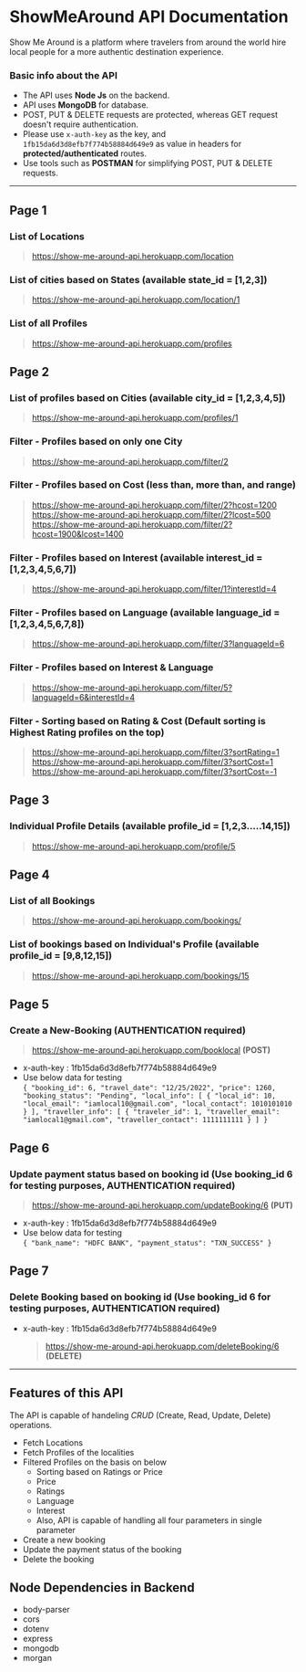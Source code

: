 # ShowMeAround API Documentation

Show Me Around is a platform where travelers from around the world hire local people for a more authentic destination experience.

### Basic info about the API

- The API uses **Node Js** on the backend.
- API uses **MongoDB** for database.
- POST, PUT & DELETE requests are protected, whereas GET request doesn't require authentication.
- Please use `x-auth-key` as the key, and `1fb15da6d3d8efb7f774b58884d649e9` as value in headers for **protected/authenticated** routes.
- Use tools such as **POSTMAN** for simplifying POST, PUT & DELETE requests.

---

## Page 1

### List of Locations

> https://show-me-around-api.herokuapp.com/location

### List of cities based on States (available state_id = [1,2,3])

> https://show-me-around-api.herokuapp.com/location/1

### List of all Profiles

> https://show-me-around-api.herokuapp.com/profiles

## Page 2

### List of profiles based on Cities (available city_id = [1,2,3,4,5])

> https://show-me-around-api.herokuapp.com/profiles/1

### Filter - Profiles based on only one City

> https://show-me-around-api.herokuapp.com/filter/2

### Filter - Profiles based on Cost (less than, more than, and range)

> https://show-me-around-api.herokuapp.com/filter/2?hcost=1200
> https://show-me-around-api.herokuapp.com/filter/2?lcost=500
> https://show-me-around-api.herokuapp.com/filter/2?hcost=1900&lcost=1400

### Filter - Profiles based on Interest (available interest_id = [1,2,3,4,5,6,7])

> https://show-me-around-api.herokuapp.com/filter/1?interestId=4

### Filter - Profiles based on Language (available language_id = [1,2,3,4,5,6,7,8])

> https://show-me-around-api.herokuapp.com/filter/3?languageId=6

### Filter - Profiles based on Interest & Language

> https://show-me-around-api.herokuapp.com/filter/5?languageId=6&interestId=4

### Filter - Sorting based on Rating & Cost (Default sorting is Highest Rating profiles on the top)

> https://show-me-around-api.herokuapp.com/filter/3?sortRating=1
> https://show-me-around-api.herokuapp.com/filter/3?sortCost=1
> https://show-me-around-api.herokuapp.com/filter/3?sortCost=-1

## Page 3

### Individual Profile Details (available profile_id = [1,2,3.....14,15])

> https://show-me-around-api.herokuapp.com/profile/5

## Page 4

### List of all Bookings

> https://show-me-around-api.herokuapp.com/bookings/

### List of bookings based on Individual's Profile (available profile_id = [9,8,12,15])

> https://show-me-around-api.herokuapp.com/bookings/15

## Page 5

### Create a New-Booking (AUTHENTICATION required)

> https://show-me-around-api.herokuapp.com/booklocal **(POST)**

- x-auth-key : 1fb15da6d3d8efb7f774b58884d649e9
- Use below data for testing <br>
  `{
  "booking_id": 6,
  "travel_date": "12/25/2022",
  "price": 1260,
  "booking_status": "Pending",
  "local_info": [
  {
  "local_id": 10,
  "local_email": "iamlocal10@gmail.com",
  "local_contact": 1010101010
  }
  ],
  "traveller_info": [
  {
  "traveler_id": 1,
  "traveller_email": "iamlocal1@gmail.com",
  "traveller_contact": 1111111111
  }
  ]
  }`

## Page 6

### Update payment status based on booking id (Use booking_id 6 for testing purposes, AUTHENTICATION required)

> https://show-me-around-api.herokuapp.com/updateBooking/6 **(PUT)**

- x-auth-key : 1fb15da6d3d8efb7f774b58884d649e9
- Use below data for testing <br>
  `{
  "bank_name": "HDFC BANK",
  "payment_status": "TXN_SUCCESS"
  }`

## Page 7

### Delete Booking based on booking id (Use booking_id 6 for testing purposes, AUTHENTICATION required)

- x-auth-key : 1fb15da6d3d8efb7f774b58884d649e9
  > https://show-me-around-api.herokuapp.com/deleteBooking/6 **(DELETE)**

---

## Features of this API

The API is capable of handeling _CRUD_ (Create, Read, Update, Delete) operations.

- Fetch Locations
- Fetch Profiles of the localities
- Filtered Profiles on the basis on below
  - Sorting based on Ratings or Price
  - Price
  - Ratings
  - Language
  - Interest
  - Also, API is capable of handling all four parameters in single parameter
- Create a new booking
- Update the payment status of the booking
- Delete the booking

## Node Dependencies in Backend

- body-parser
- cors
- dotenv
- express
- mongodb
- morgan
